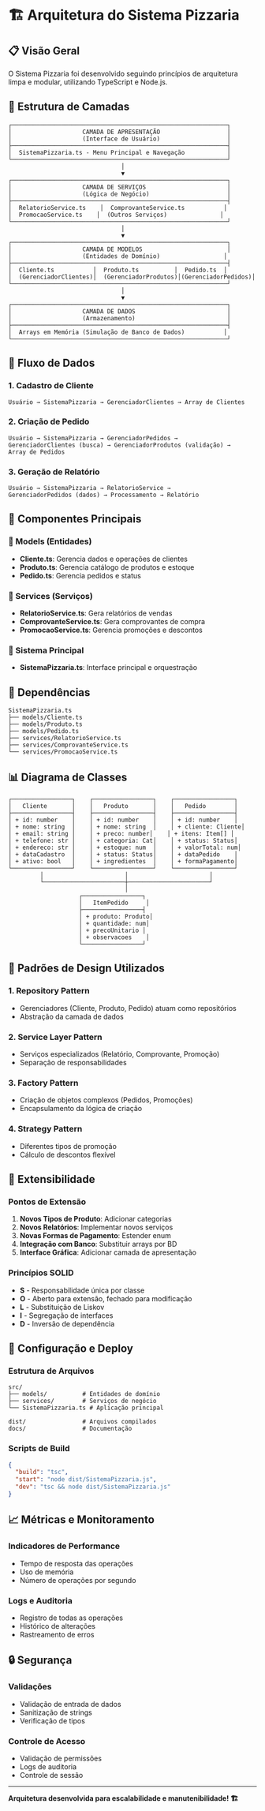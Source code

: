 # 🏗️ Arquitetura do Sistema Pizzaria

## 📋 Visão Geral

O Sistema Pizzaria foi desenvolvido seguindo princípios de arquitetura limpa e modular, utilizando TypeScript e Node.js.

## 🎯 Estrutura de Camadas

```
┌─────────────────────────────────────────────────────────────┐
│                    CAMADA DE APRESENTAÇÃO                   │
│                    (Interface de Usuário)                   │
├─────────────────────────────────────────────────────────────┤
│  SistemaPizzaria.ts - Menu Principal e Navegação            │
└─────────────────────────────────────────────────────────────┘
                                │
                                ▼
┌─────────────────────────────────────────────────────────────┐
│                    CAMADA DE SERVIÇOS                       │
│                    (Lógica de Negócio)                      │
├─────────────────────────────────────────────────────────────┤
│  RelatorioService.ts    │  ComprovanteService.ts           │
│  PromocaoService.ts    │  (Outros Serviços)               │
└─────────────────────────────────────────────────────────────┘
                                │
                                ▼
┌─────────────────────────────────────────────────────────────┐
│                    CAMADA DE MODELOS                        │
│                    (Entidades de Domínio)                  │
├─────────────────────────────────────────────────────────────┤
│  Cliente.ts           │  Produto.ts          │  Pedido.ts  │
│  (GerenciadorClientes)│  (GerenciadorProdutos)│(GerenciadorPedidos)│
└─────────────────────────────────────────────────────────────┘
                                │
                                ▼
┌─────────────────────────────────────────────────────────────┐
│                    CAMADA DE DADOS                          │
│                    (Armazenamento)                          │
├─────────────────────────────────────────────────────────────┤
│  Arrays em Memória (Simulação de Banco de Dados)           │
└─────────────────────────────────────────────────────────────┘
```

## 🔄 Fluxo de Dados

### 1. Cadastro de Cliente
```
Usuário → SistemaPizzaria → GerenciadorClientes → Array de Clientes
```

### 2. Criação de Pedido
```
Usuário → SistemaPizzaria → GerenciadorPedidos → 
GerenciadorClientes (busca) → GerenciadorProdutos (validação) → 
Array de Pedidos
```

### 3. Geração de Relatório
```
Usuário → SistemaPizzaria → RelatorioService → 
GerenciadorPedidos (dados) → Processamento → Relatório
```

## 🧩 Componentes Principais

### 📁 Models (Entidades)
- **Cliente.ts**: Gerencia dados e operações de clientes
- **Produto.ts**: Gerencia catálogo de produtos e estoque
- **Pedido.ts**: Gerencia pedidos e status

### 📁 Services (Serviços)
- **RelatorioService.ts**: Gera relatórios de vendas
- **ComprovanteService.ts**: Gera comprovantes de compra
- **PromocaoService.ts**: Gerencia promoções e descontos

### 📁 Sistema Principal
- **SistemaPizzaria.ts**: Interface principal e orquestração

## 🔗 Dependências

```
SistemaPizzaria.ts
├── models/Cliente.ts
├── models/Produto.ts
├── models/Pedido.ts
├── services/RelatorioService.ts
├── services/ComprovanteService.ts
└── services/PromocaoService.ts
```

## 📊 Diagrama de Classes

```
┌─────────────────┐    ┌─────────────────┐    ┌─────────────────┐
│   Cliente       │    │   Produto       │    │   Pedido        │
├─────────────────┤    ├─────────────────┤    ├─────────────────┤
│ + id: number    │    │ + id: number    │    │ + id: number    │
│ + nome: string  │    │ + nome: string  │    │ + cliente: Cliente│
│ + email: string │    │ + preco: number│    │ + itens: Item[] │
│ + telefone: str │    │ + categoria: Cat│    │ + status: Status│
│ + endereco: str │    │ + estoque: num  │    │ + valorTotal: num│
│ + dataCadastro  │    │ + status: Status│    │ + dataPedido    │
│ + ativo: bool   │    │ + ingredientes  │    │ + formaPagamento│
└─────────────────┘    └─────────────────┘    └─────────────────┘
         │                       │                       │
         └───────────────────────┼───────────────────────┘
                                 │
                    ┌─────────────────┐
                    │   ItemPedido     │
                    ├─────────────────┤
                    │ + produto: Produto│
                    │ + quantidade: num│
                    │ + precoUnitario │
                    │ + observacoes    │
                    └─────────────────┘
```

## 🔄 Padrões de Design Utilizados

### 1. **Repository Pattern**
- Gerenciadores (Cliente, Produto, Pedido) atuam como repositórios
- Abstração da camada de dados

### 2. **Service Layer Pattern**
- Serviços especializados (Relatório, Comprovante, Promoção)
- Separação de responsabilidades

### 3. **Factory Pattern**
- Criação de objetos complexos (Pedidos, Promoções)
- Encapsulamento da lógica de criação

### 4. **Strategy Pattern**
- Diferentes tipos de promoção
- Cálculo de descontos flexível

## 🚀 Extensibilidade

### Pontos de Extensão
1. **Novos Tipos de Produto**: Adicionar categorias
2. **Novos Relatórios**: Implementar novos serviços
3. **Novas Formas de Pagamento**: Estender enum
4. **Integração com Banco**: Substituir arrays por BD
5. **Interface Gráfica**: Adicionar camada de apresentação

### Princípios SOLID
- **S** - Responsabilidade única por classe
- **O** - Aberto para extensão, fechado para modificação
- **L** - Substituição de Liskov
- **I** - Segregação de interfaces
- **D** - Inversão de dependência

## 🔧 Configuração e Deploy

### Estrutura de Arquivos
```
src/
├── models/          # Entidades de domínio
├── services/        # Serviços de negócio
└── SistemaPizzaria.ts # Aplicação principal

dist/                # Arquivos compilados
docs/                # Documentação
```

### Scripts de Build
```json
{
  "build": "tsc",
  "start": "node dist/SistemaPizzaria.js",
  "dev": "tsc && node dist/SistemaPizzaria.js"
}
```

## 📈 Métricas e Monitoramento

### Indicadores de Performance
- Tempo de resposta das operações
- Uso de memória
- Número de operações por segundo

### Logs e Auditoria
- Registro de todas as operações
- Histórico de alterações
- Rastreamento de erros

## 🔒 Segurança

### Validações
- Validação de entrada de dados
- Sanitização de strings
- Verificação de tipos

### Controle de Acesso
- Validação de permissões
- Logs de auditoria
- Controle de sessão

---

**Arquitetura desenvolvida para escalabilidade e manutenibilidade! 🏗️**
